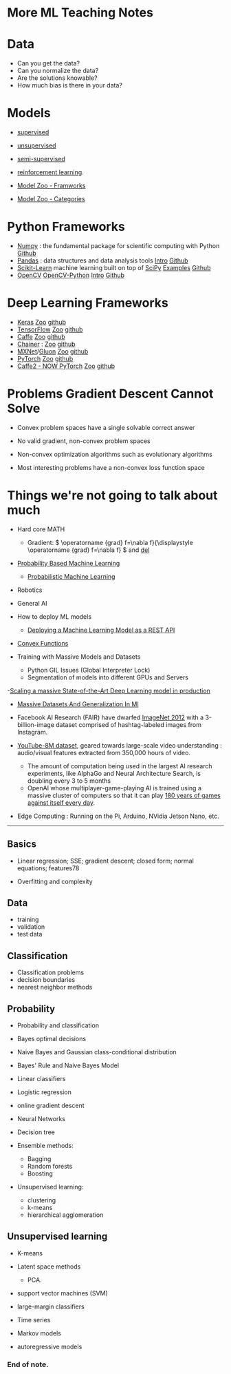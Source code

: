 # More ML Teaching Notes





# Data

- Can you get the data?
- Can you normalize the data?
- Are the solutions knowable?
- How much bias is there in your data?


# Models


- [supervised](https://en.wikipedia.org/wiki/Supervised_learning)
- [unsupervised](https://en.wikipedia.org/wiki/Unsupervised_learning)
- [semi-supervised](https://en.wikipedia.org/wiki/Semi-supervised_learning)
- [reinforcement learning](https://en.wikipedia.org/wiki/Reinforcement_learning).


- [Model Zoo - Framworks](https://modelzoo.co/frameworks)
- [Model Zoo - Categories](https://modelzoo.co/categories)

# Python Frameworks

- [Numpy](https://numpy.org/) : the fundamental package for scientific computing with Python [Github](https://github.com/numpy/numpy)
- [Pandas](https://pandas.pydata.org/) : data structures and data analysis tools [Intro](https://pythonprogramming.net/introduction-python3-pandas-data-analysis/) [Github](https://github.com/pandas-dev/pandas)
- [Scikit-Learn](https://scikit-learn.org/stable/) machine learning built on top of [SciPy](https://www.scipy.org/) [Examples](https://scikit-learn.org/stable/auto_examples/index.html#clustering) [Github](https://github.com/scikit-learn/scikit-learn)
- [OpenCV](https://opencv.org/) [OpenCV-Python](https://opencv-python-tutroals.readthedocs.io/en/latest/) [Intro](https://pythonprogramming.net/loading-images-python-opencv-tutorial/) [Github](https://github.com/opencv/opencv)

# Deep Learning Frameworks

- [Keras](https://keras.io/) [Zoo](https://modelzoo.co/framework/keras) [github](https://github.com/keras-team/keras)
- [TensorFlow](https://www.tensorflow.org/) [Zoo](https://modelzoo.co/framework/tensorflow) [github](https://github.com/tensorflow)
- [Caffe](http://caffe.berkeleyvision.org/) [Zoo](https://modelzoo.co/framework/caffe) [github](https://github.com/BVLC/caffe/)
- [Chainer](https://chainer.org) : [Zoo](https://modelzoo.co/framework/chainer) [github](https://github.com/chainer/chainer)
- [MXNet](https://mxnet.incubator.apache.org/)/[Gluon](https://mxnet.incubator.apache.org/versions/master/gluon/index.html) [Zoo](https://modelzoo.co/framework/mxnet) [github](https://github.com/apache/)
- [PyTorch](https://pytorch.org/) [Zoo](https://modelzoo.co/framework/pytorch) [github](https://github.com/pytorch/pytorch)
- [Caffe2 - NOW PyTorch](http://caffe2.ai/) [Zoo](https://modelzoo.co/framework/caffe2) [github](https://github.com/caffe2)

# Problems Gradient Descent Cannot Solve
  

  - Convex problem spaces have a single solvable correct answer

  - No valid gradient, non-convex problem spaces

  - Non-convex optimization algorithms such as evolutionary algorithms

  - Most interesting problems have a non-convex loss function space


# Things we're not going to talk about much

  - Hard core MATH
    - Gradient: $ \operatorname {grad} f=\nabla f}{\displaystyle \operatorname {grad} f=\nabla f} $ and [del](https://en.wikipedia.org/wiki/Del)
  - [Probability Based Machine Learning]()
    - [Probabilistic Machine Learning](http://inverseprobability.com/talks/notes/probabilistic-machine-learning.html)
  
  - Robotics

  - General AI


  - How to deploy ML models
	- [Deploying a Machine Learning Model as a REST API](https://towardsdatascience.com/deploying-a-machine-learning-model-as-a-rest-api-4a03b865c166)



  - [Convex Functions](https://www.math24.net/convex-functions/)

  - Training with Massive Models and Datasets
    - Python GIL Issues (Global Interpreter Lock)
    - Segmentation of models into different GPUs and Servers


 -[Scaling a massive State-of-the-Art Deep Learning model in production](https://medium.com/huggingface/scaling-a-massive-state-of-the-art-deep-learning-model-in-production-8277c5652d5f)
- [Massive Datasets And Generalization In Ml](http://cachestocaches.com/2019/1/staggering-amounts-data/)

- Facebook AI Research (FAIR) have dwarfed [ImageNet 2012](http://image-net.org/challenges/LSVRC/2012/) with a 3-billion-image dataset comprised of hashtag-labeled images from Instagram.
- [YouTube-8M dataset](https://research.google.com/youtube8m/), geared towards large-scale video understanding : audio/visual features extracted from 350,000 hours of video. 
	- The amount of computation being used in the largest AI research experiments, like AlphaGo and Neural Architecture Search, is doubling every 3 to 5 months
    - OpenAI whose multiplayer-game-playing AI is trained using a massive cluster of computers so that it can play [180 years of games against itself every day](https://blog.openai.com/openai-five/).


 - Edge Computing : Running on the Pi, Arduino, NVidia Jetson Nano, etc.

---------------------------------

## Basics

- Linear regression; SSE; gradient descent; closed form; normal equations;
features78

- Overfitting and complexity

## Data

- training
- validation
- test data


## Classification

- Classification problems
- decision boundaries
- nearest neighbor methods

## Probability

- Probability and classification
- Bayes optimal decisions
- Naive Bayes and Gaussian class-conditional distribution
- Bayes' Rule and Naive Bayes Model

- Linear classifiers
- Logistic regression
- online gradient descent
- Neural Networks

- Decision tree


- Ensemble methods:
  - Bagging
  - Random forests
  - Boosting


- Unsupervised learning:
  - clustering
  - k-means
  - hierarchical agglomeration

## Unsupervised learning

  - K-means
  - Latent space methods
    - PCA.

- support vector machines (SVM)
- large-margin classifiers

- Time series
- Markov models
- autoregressive models


### End of note.
